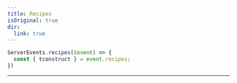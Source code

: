 ```yaml
---
title: Recipes
isOriginal: true
dir:
  link: true
---
```


```js
ServerEvents.recipes((event) => {
  const { tconstruct } = event.recipes;
})
```

---

<Catalog hideHeading/>
